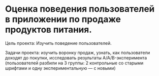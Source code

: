 # Оценка поведения пользователей в приложении по продаже продуктов питания.

Цель проекта: Изучить поведение пользователей.

Задачи проекта:
изучить воронку продаж,
узнать, как пользователи доходят до покупки,
исследовать результаты A/A/B-эксперимента (пользователей разбили на 3 группы: 2 контрольные со старыми шрифтами и одну экспериментальную — с новыми)

